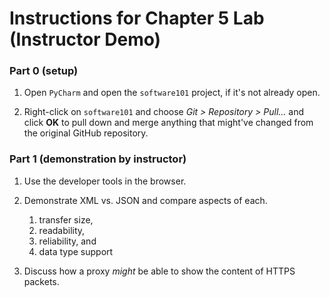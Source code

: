 # Instructions for Chapter 5 Lab (Instructor Demo)

### Part 0 (setup)

1. Open `PyCharm` and open the `software101` project, if it's not
   already open.

2. Right-click on `software101` and choose _Git \> Repository \>
   Pull..._ and click **OK** to pull down and merge anything that
   might've changed from the original GitHub repository.

### Part 1 (demonstration by instructor)

1. Use the developer tools in the browser.

2. Demonstrate XML vs. JSON and compare aspects of each.

    1.  transfer size,
    2.  readability,
    3.  reliability, and
    4.  data type support

3. Discuss how a proxy _might_ be able to show the content of HTTPS
   packets.
